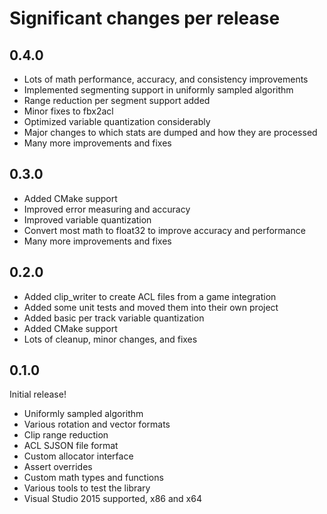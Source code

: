# Significant changes per release

## 0.4.0

*  Lots of math performance, accuracy, and consistency improvements
*  Implemented segmenting support in uniformly sampled algorithm
*  Range reduction per segment support added
*  Minor fixes to fbx2acl
*  Optimized variable quantization considerably
*  Major changes to which stats are dumped and how they are processed
*  Many more improvements and fixes

## 0.3.0

*  Added CMake support
*  Improved error measuring and accuracy
*  Improved variable quantization
*  Convert most math to float32 to improve accuracy and performance
*  Many more improvements and fixes

## 0.2.0

*  Added clip_writer to create ACL files from a game integration
*  Added some unit tests and moved them into their own project
*  Added basic per track variable quantization
*  Added CMake support
*  Lots of cleanup, minor changes, and fixes

## 0.1.0

Initial release!

*  Uniformly sampled algorithm
*  Various rotation and vector formats
*  Clip range reduction
*  ACL SJSON file format
*  Custom allocator interface
*  Assert overrides
*  Custom math types and functions
*  Various tools to test the library
*  Visual Studio 2015 supported, x86 and x64
